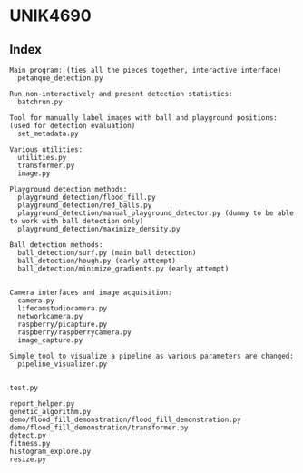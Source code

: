 # UNIK4690

## Index

	Main program: (ties all the pieces together, interactive interface)
      petanque_detection.py
    
    Run non-interactively and present detection statistics:
      batchrun.py
    
    Tool for manually label images with ball and playground positions: (used for detection evaluation)
      set_metadata.py
    
    Various utilities:
      utilities.py
      transformer.py
      image.py
    
    Playground detection methods:
      playground_detection/flood_fill.py
      playground_detection/red_balls.py
      playground_detection/manual_playground_detector.py (dummy to be able to work with ball detection only)
      playground_detection/maximize_density.py
        
    Ball detection methods:
      ball_detection/surf.py (main ball detection)
      ball_detection/hough.py (early attempt)
      ball_detection/minimize_gradients.py (early attempt)
      
    
    Camera interfaces and image acquisition:
      camera.py
      lifecamstudiocamera.py
      networkcamera.py
      raspberry/picapture.py
      raspberry/raspberrycamera.py
      image_capture.py
    
    Simple tool to visualize a pipeline as various parameters are changed:
      pipeline_visualizer.py
      
    
    test.py
    
    report_helper.py
    genetic_algorithm.py
    demo/flood_fill_demonstration/flood_fill_demonstration.py
    demo/flood_fill_demonstration/transformer.py
    detect.py
    fitness.py
    histogram_explore.py
    resize.py

